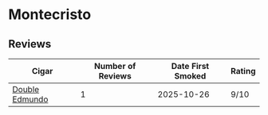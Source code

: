 # Montecristo

## Reviews

| Cigar | Number of Reviews | Date First Smoked | Rating |
|-------|------------------|-------------------|--------|
| [Double Edmundo](double-edmundo.md) | 1 | 2025-10-26 | 9/10 |
